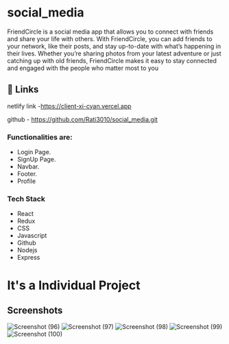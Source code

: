 # social_media

FriendCircle is a social media app that allows you to connect with friends and share your life with others. With FriendCircle, you can add friends to your network, like their posts, and stay up-to-date with what’s happening in their lives. Whether you’re sharing photos from your latest adventure or just catching up with old friends, FriendCircle makes it easy to stay connected and engaged with the people who matter most to you
## 🔗 Links
netlify link -https://client-xi-cyan.vercel.app

github - https://github.com/Rati3010/social_media.git
  
### Functionalities are:

* Login Page.
* SignUp Page.
* Navbar.
* Footer.
* Profile


### Tech Stack

* React
* Redux
* CSS
* Javascript
* Github
* Nodejs
* Express

# It's a Individual Project 

## Screenshots


![Screenshot (96)](https://user-images.githubusercontent.com/107462328/227212199-03c66e9b-8945-4c44-8a77-2cf51f4199a1.png)
![Screenshot (97)](https://user-images.githubusercontent.com/107462328/227212312-0bfd3602-f81f-4de2-a56a-165094c5a1eb.png)
![Screenshot (98)](https://user-images.githubusercontent.com/107462328/227212372-ec9b9ac5-2df1-40e0-83b1-be296c5d4d55.png)
![Screenshot (99)](https://user-images.githubusercontent.com/107462328/227212398-7dc4ad15-7ad5-4a69-9ed2-08954e451c41.png)
![Screenshot (100)](https://user-images.githubusercontent.com/107462328/227212449-480e55bc-63d9-48f3-b48d-dd52ba109aed.png)


